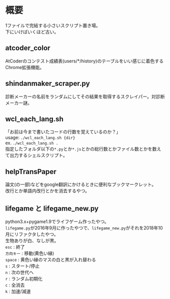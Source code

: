 # 概要
1ファイルで完結する小さいスクリプト置き場。  
下にいけばいくほど古い。  

## atcoder_color
AtCoderのコンテスト成績表(users/*/history)のテーブルをいい感じに着色するChrome拡張機能。


## shindanmaker_scraper.py
診断メーカーの名前をランダムにしてその結果を取得するスクレイパー。対診断メーカー謎。


## wcl_each_lang.sh
「お前は今まで書いたコードの行数を覚えているのか？」  
usage: `./wcl_each_lang.sh {dir}`  
ex. `./wcl_each_lang.sh .`  
指定したフォルダ以下の`*.py`とか`*.js`とかの総行数とかファイル数とかを数えて出力するシェルスクリプト。


## helpTransPaper
論文(の一部)などをgoogle翻訳にかけるときに便利なブックマークレット。  
改行とか単語内改行とかを消去するやつ。  


## lifegame と lifegame_new.py
python3.x+pygame1.9でライフゲーム作ったやつ。  
`lifegame.py`が2016年9月に作ったやつで、`lifegame_new.py`がそれを2018年10月にリファクタしたやつ。  
生物ありが白、なしが黒。  
`esc` : 終了  
`方向キー` : 移動(黄色い縁)  
`space` : 黄色い縁のマスの白と黒が入れ替わる  
`s` : スタート/停止  
`n` : 次の世代へ  
`r` : ランダム初期化  
`c` : 全消去  
`k` : 加速/減速  
